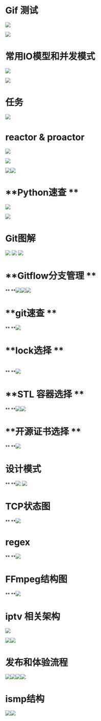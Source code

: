 # Gif 测试

![](assets/hh/0.gif)

![](assets/hh/2.gif)

# **常用IO模型和并发模式**

![](assets/常用IO模型和并发模式.png)

![](assets/epoll.jpg)

# **任务**

![](assets/任务模型.png)



# **reactor & proactor**

![](assets/reactor序列图.png)

![](assets/proactor流程图.png)

![](assets/proactor.png)![](assets/reacotr架构图.png)

# **Python速查 **

![](assets/613fbb25592a2abaabde0be8e6eb61a7--cheatsheet-programming-computer-programming-code.jpg)

![](assets/python速查.png)

# **Git图解**

![](assets/git流程图.png) ![](assets/git操作.png) ![](assets/git撤销流程.png)

# **Gitflow分支管理      **

**   **![](assets/gitflow分支.png)![](assets/gitflow分支管理.png)![](assets/gitflow分支策略.png)

# **git速查      **

**   **![](assets/git速查.png)

# **lock选择     **

# 

**  **![](assets/which.lock.png)

# **STL 容器选择 **

**      **![](assets/stl-container.png)![](assets/stl速查.png)

# **开源证书选择    **

** **![](assets/opensource-license.png)

# **设计模式**

**     **![](assets/design-pattern-1.png) ![](assets/design-pattern-2.png)

# **TCP状态图**

**     **![](assets/tcp-state.png)

# **regex**

**   **![](assets/regex.png)

# **FFmpeg结构图**

**   **![](assets/ffmpeg.png)

# iptv 相关架构

![](assets/iptv-mdn.jpg)

![](assets/cms.jpg)![](assets/mdn.jpg)

# 发布和体验流程

![](assets/mdn-vodpush.jpg)![](assets/mdn-vod.jpg)![](assets/mdn-btvpush.jpg)![](assets/mdn-btv.jpg)

# ismp结构

![](assets/ismp.jpg)![](assets/ismp_2.jpg)



